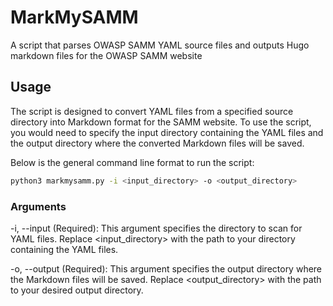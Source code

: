 # MarkMySAMM

A script that parses OWASP SAMM YAML source files and outputs Hugo markdown files for the OWASP SAMM website

## Usage

The script is designed to convert YAML files from a specified source directory into Markdown format for the SAMM website. To use the script, you would need to specify the input directory containing the YAML files and the output directory where the converted Markdown files will be saved.

Below is the general command line format to run the script:

```bash
python3 markmysamm.py -i <input_directory> -o <output_directory>
```

### Arguments

-i, --input (Required): This argument specifies the directory to scan for YAML files. Replace <input_directory> with the path to your directory containing the YAML files.

-o, --output (Required): This argument specifies the output directory where the Markdown files will be saved. Replace <output_directory> with the path to your desired output directory.
